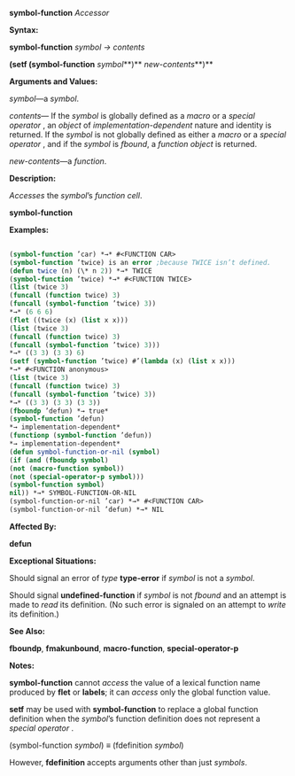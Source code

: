 **symbol-function** *Accessor* 



**Syntax:** 



**symbol-function** *symbol → contents* 



**(setf (symbol-function** *symbol***)** *new-contents***)** 



**Arguments and Values:** 



*symbol*—a *symbol*. 



*contents*— If the *symbol* is globally defined as a *macro* or a *special operator* , an *object* of *implementation-dependent* nature and identity is returned. If the *symbol* is not globally defined as either a *macro* or a *special operator* , and if the *symbol* is *fbound*, a *function object* is returned. 



*new-contents*—a *function*. 



**Description:** 



*Accesses* the *symbol*’s *function cell*. 







 



 



**symbol-function** 



**Examples:**
```lisp
 
(symbol-function ’car) *→* #<FUNCTION CAR> 
(symbol-function ’twice) is an error ;because TWICE isn’t defined. 
(defun twice (n) (\* n 2)) *→* TWICE 
(symbol-function ’twice) *→* #<FUNCTION TWICE> 
(list (twice 3) 
(funcall (function twice) 3) 
(funcall (symbol-function ’twice) 3)) 
*→* (6 6 6) 
(flet ((twice (x) (list x x))) 
(list (twice 3) 
(funcall (function twice) 3) 
(funcall (symbol-function ’twice) 3))) 
*→* ((3 3) (3 3) 6) 
(setf (symbol-function ’twice) #’(lambda (x) (list x x))) 
*→* #<FUNCTION anonymous> 
(list (twice 3) 
(funcall (function twice) 3) 
(funcall (symbol-function ’twice) 3)) 
*→* ((3 3) (3 3) (3 3)) 
(fboundp ’defun) *→ true* 
(symbol-function ’defun) 
*→ implementation-dependent* 
(functionp (symbol-function ’defun)) 
*→ implementation-dependent* 
(defun symbol-function-or-nil (symbol) 
(if (and (fboundp symbol) 
(not (macro-function symbol)) 
(not (special-operator-p symbol))) 
(symbol-function symbol) 
nil)) *→* SYMBOL-FUNCTION-OR-NIL 
(symbol-function-or-nil ’car) *→* #<FUNCTION CAR> 
(symbol-function-or-nil ’defun) *→* NIL 

```
**Affected By:** 



**defun** 



**Exceptional Situations:** 



Should signal an error of *type* **type-error** if *symbol* is not a *symbol*. 



Should signal **undefined-function** if *symbol* is not *fbound* and an attempt is made to *read* its definition. (No such error is signaled on an attempt to *write* its definition.) 



**See Also:** 



**fboundp**, **fmakunbound**, **macro-function**, **special-operator-p** 







 



 



**Notes:** 



**symbol-function** cannot *access* the value of a lexical function name produced by **flet** or **labels**; it can *access* only the global function value. 



**setf** may be used with **symbol-function** to replace a global function definition when the *symbol*’s function definition does not represent a *special operator* . 



(symbol-function *symbol*) *≡* (fdefinition *symbol*) 



However, **fdefinition** accepts arguments other than just *symbols*. 



